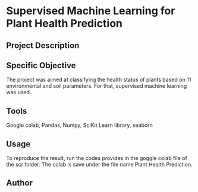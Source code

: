 # Supervised Machine Learning for Plant Health Prediction

## Project Description

## Specific Objective
The project was aimed at classifying the health status of plants based on 11 environmental and soil parameters. For that, 
supervised machine learning was used.

## Tools
Google colab, Pandas, Numpy, SciKit Learn library, seaborn

## Usage
To reproduce the result, run the codes provides in the goggle colab file of the scr folder. The colab is save under the file name Plant Health Prediction.

## Author

